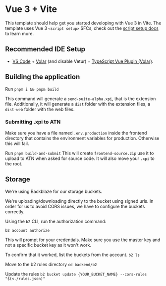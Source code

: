 # Vue 3 + Vite

This template should help get you started developing with Vue 3 in Vite. The template uses Vue 3 `<script setup>` SFCs, check out the [script setup docs](https://v3.vuejs.org/api/sfc-script-setup.html#sfc-script-setup) to learn more.

## Recommended IDE Setup

- [VS Code](https://code.visualstudio.com/) + [Volar](https://marketplace.visualstudio.com/items?itemName=Vue.volar) (and disable Vetur) + [TypeScript Vue Plugin (Volar)](https://marketplace.visualstudio.com/items?itemName=Vue.vscode-typescript-vue-plugin).

## Building the application

Run `pnpm i && pnpm build`

This command will generate a `send-suite-alpha.xpi`, that is the extension file. Additionally, it will generate a `dist` folder with the extension files, a `dist-web` folder with the web files.

### Submitting .xpi to ATN

Make sure you have a file named `.env.production` inside the frontend directory that contains the environment variables for production. Otherwise this will fail.

Run `pnpm build-and-submit`
This will create `frontend-source.zip` use it to upload to ATN when asked for source code.
It will also move your `.xpi` to the root.

## Storage

We're using Backblaze for our storage buckets.

We're uploading/downloading directly to the bucket using signed urls. In order for us to avoid CORS issues, we have to configure the buckets correctly.

Using the `b2` CLI, run the authorization command:

`b2 account authorize`

This will prompt for your credentials. Make sure you use the master key and not a specific bucket key as it won't work.

To confirm that it worked, list the buckets from the account.
`b2 ls`

Move to the b2 rules directory
`cd backend/b2`

Update the rules
`b2 bucket update {YOUR_BUCKET_NAME} --cors-rules "$(<./rules.json)"`
